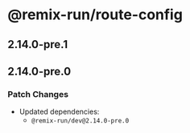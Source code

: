 # @remix-run/route-config

## 2.14.0-pre.1

## 2.14.0-pre.0

### Patch Changes

- Updated dependencies:
  - `@remix-run/dev@2.14.0-pre.0`
